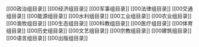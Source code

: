 [[00政治组目录]]
[[00经济组目录]]
[[00军事组目录]]
[[00法律组目录]]
[[00交通组目录]]
[[00能源组目录]]
[[00水利组目录]]
[[00工业组目录]]
[[00农业组目录]]
[[00渔牧组目录]]
[[00生态组目录]]
[[00科教组目录]]
[[00医疗组目录]]
[[00体育组目录]]
[[00历史组目录]]
[[00文艺组目录]]
[[00宗教组目录]]
[[00建筑组目录]]
[[00语言组目录]]
[[00出版组目录]]


